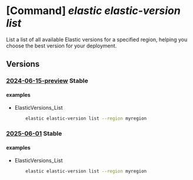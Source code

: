 # [Command] _elastic elastic-version list_

List a list of all available Elastic versions for a specified region, helping you choose the best version for your deployment.

## Versions

### [2024-06-15-preview](/Resources/mgmt-plane/L3N1YnNjcmlwdGlvbnMve30vcHJvdmlkZXJzL21pY3Jvc29mdC5lbGFzdGljL2VsYXN0aWN2ZXJzaW9ucw==/2024-06-15-preview.xml) **Stable**

<!-- mgmt-plane /subscriptions/{}/providers/microsoft.elastic/elasticversions 2024-06-15-preview -->

#### examples

- ElasticVersions_List
    ```bash
        elastic elastic-version list --region myregion
    ```

### [2025-06-01](/Resources/mgmt-plane/L3N1YnNjcmlwdGlvbnMve30vcHJvdmlkZXJzL21pY3Jvc29mdC5lbGFzdGljL2VsYXN0aWN2ZXJzaW9ucw==/2025-06-01.xml) **Stable**

<!-- mgmt-plane /subscriptions/{}/providers/microsoft.elastic/elasticversions 2025-06-01 -->

#### examples

- ElasticVersions_List
    ```bash
        elastic elastic-version list --region myregion
    ```
